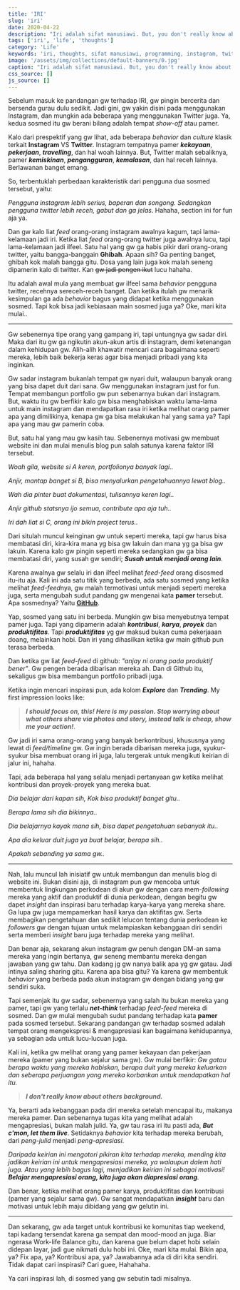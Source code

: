 ```yaml
---
title: 'IRI'
slug: 'iri'
date: 2020-04-22
description: "Iri adalah sifat manusiawi. But, you don't really know about others background."
tags: ['iri', 'life', 'thoughts']
category: 'Life'
keywords: 'iri, thoughts, sifat manusiawi, programming, instagram, twitter'
image: '/assets/img/collections/default-banners/0.jpg'
caption: "Iri adalah sifat manusiawi. But, you don't really know about others background."
css_source: []
js_source: []
---
```


Sebelum masuk ke pandangan gw terhadap IRI, gw pingin bercerita dan bersenda gurau dulu sedikit. Jadi gini, gw yakin disini pada menggunakan Instagram, dan mungkin ada beberapa yang menggunakan Twitter juga. Ya, kedua sosmed itu gw berani bilang adalah tempat *show-off* atau pamer.

Kalo dari prespektif yang gw lihat, ada beberapa *behavior* dan *culture* klasik terkait **Instagram** VS **Twitter**. Instagram tempatnya pamer ***kekayaan***, ***pekerjaan***, ***travelling***, dan hal woah lainnya. But, Twitter malah sebaliknya, pamer ***kemiskinan***, ***pengangguran***, ***kemalasan***, dan hal receh lainnya. Berlawanan banget emang.

So, terbentuklah perbedaan karakteristik dari pengguna dua sosmed tersebut, yaitu:

*Pengguna instagram lebih serius, baperan dan songong. Sedangkan pengguna twitter lebih receh, gabut dan ga jelas*. Hahaha, section ini for fun aja ya.

Dan gw kalo liat *feed* orang-orang instagram awalnya kagum, tapi lama-kelamaan jadi iri. Ketika liat *feed* orang-orang twitter juga awalnya lucu, tapi lama-kelamaan jadi ilfeel. Satu hal yang gw ga habis pikir dari orang-orang twitter, yaitu bangga-banggain **Ghibah**. Apaan sih? Ga penting banget, ghibah kok malah bangga gitu. Dosa yang lain juga kok malah seneng dipamerin kalo di twitter. Kan ~~gw jadi pengen ikut~~ lucu hahaha.

Itu adalah awal mula yang membuat gw ilfeel sama *behavior* pengguna twitter, recehnya sereceh-receh banget. Dan ketika itulah gw menarik kesimpulan ga ada *behavior* bagus yang didapat ketika menggunakan sosmed. Tapi kok bisa jadi kebiasaan main sosmed juga ya? Oke, mari kita mulai..

---

Gw sebenernya tipe orang yang gampang iri, tapi untungnya gw sadar diri. Maka dari itu gw ga ngikutin akun-akun artis di instagram, demi ketenangan dalam kehidupan gw. Alih-alih khawatir mencari cara bagaimana seperti mereka, lebih baik bekerja keras agar bisa menjadi pribadi yang kita inginkan.

Gw sadar instagram bukanlah tempat gw nyari duit, walaupun banyak orang yang bisa dapet duit dari sana. Gw menggunakan instagram just for fun. Tempat membangun portfolio gw pun sebenarnya bukan dari instagram. But, waktu itu gw berfikir kalo gw bisa menghabiskan waktu lama-lama untuk main instagram dan mendapatkan rasa iri ketika melihat orang pamer apa yang dimilikinya, kenapa gw ga bisa melakukan hal yang sama ya? Tapi apa yang mau gw pamerin coba.

But, satu hal yang mau gw kasih tau. Sebenernya motivasi gw membuat website ini dan mulai menulis blog pun salah satunya karena faktor IRI tersebut.

*Woah gila, website si A keren, portfolionya banyak lagi..*

*Anjir, mantap banget si B, bisa menyalurkan pengetahuannya lewat blog..*

*Wah dia pinter buat dokumentasi, tulisannya keren lagi..*

*Anjir github statsnya ijo semua, contribute apa aja tuh..*

*Iri dah liat si C, orang ini bikin project terus..*

Dari situlah muncul keinginan gw untuk seperti mereka, tapi gw harus bisa membatasi diri, kira-kira mana yg bisa gw lakuin dan mana yg ga bisa gw lakuin. Karena kalo gw pingin seperti mereka sedangkan gw ga bisa membatasi diri, yang susah gw sendiri; ***Susah untuk menjadi orang lain***.

Karena awalnya gw selalu iri dan ilfeel melihat *feed-feed* orang disosmed itu-itu aja. Kali ini ada satu titik yang berbeda, ada satu sosmed yang ketika melihat *feed-feed*nya, gw malah termotivasi untuk menjadi seperti mereka juga, serta mengubah sudut pandang gw mengenai kata **pamer** tersebut. Apa sosmednya? Yaitu [**GitHub**](https://github.com).

Yap, sosmed yang satu ini berbeda. Mungkin gw bisa menyebutnya tempat pamer juga. Tapi yang dipamerin adalah ***kontribusi***, ***karya***, ***proyek*** dan ***produktifitas***. Tapi ***produktifitas*** yg gw maksud bukan cuma pekerjaaan doang, melainkan hobi. Dan iri yang dihasilkan ketika gw main github pun terasa berbeda.

Dan ketika gw liat *feed-feed* di github: *"anjay ni orang pada produktif bener"*. Gw pengen berada dibarisan mereka ah. Dan di Github itu, sekaligus gw bisa membangun portfolio pribadi juga.

Ketika ingin mencari inspirasi pun, ada kolom ***Explore*** dan ***Trending***. My first impression looks like:

> ***I should focus on, this! Here is my passion. Stop worrying about what others share via photos and story, instead talk is cheap, show me your action!***.

Gw jadi iri sama orang-orang yang banyak berkontribusi, khususnya yang lewat di *feed/timeline* gw.  Gw ingin berada dibarisan mereka juga, syukur-syukur bisa membuat orang iri juga, lalu tergerak untuk mengikuti keirian di jalur ini, hahaha.

Tapi, ada beberapa hal yang selalu menjadi pertanyaan gw ketika melihat kontribusi dan proyek-proyek yang mereka buat.

*Dia belajar dari kapan sih, Kok bisa produktif banget gitu..*

*Berapa lama sih dia bikinnya..*

*Dia belajarnya kayak mana sih, bisa dapet pengetahuan sebanyak itu..*

*Apa dia keluar duit juga ya buat belajar, berapa sih..*

*Apakah sebanding ya sama gw..*

---

Nah, lalu muncul lah inisiatif gw untuk membangun dan menulis blog di website ini. Bukan disini aja, di instagram pun gw mencoba untuk membentuk lingkungan perkodean di akun gw dengan cara mem-*following* mereka yang aktif dan produktif di dunia perkodean, dengan begitu gw dapet *insight* dan inspirasi baru terhadap karya-karya yang mereka share. Ga lupa gw juga mempamerkan hasil karya dan aktifitas gw. Serta membagikan pengetahuan dan sedikit lelucon tentang dunia perkodean ke *followers* gw dengan tujuan untuk melampiaskan kebanggaan diri sendiri serta memberi *insight* baru juga terhadap mereka yang melihat.

Dan benar aja, sekarang akun instagram gw penuh dengan DM-an sama mereka yang ingin bertanya, gw seneng membantu mereka dengan jawaban yang gw tahu. Dan kadang jg gw nanya balik apa yg gw gatau. Jadi intinya saling sharing gitu. Karena apa bisa gitu? Ya karena gw membentuk *behavior* yang berbeda pada akun instagram gw dengan bidang yang gw sendiri suka.

Tapi semenjak itu gw sadar, sebenernya yang salah itu bukan mereka yang pamer, tapi gw yang terlalu ***net-think*** terhadap *feed-feed* mereka di sosmed. Dan gw mulai mengubah sudut pandang terhadap kata **pamer** pada sosmed tersebut. Sekarang pandangan gw terhadap sosmed adalah tempat orang mengekspresi & mengapresiasi kan bagaimana kehidupannya, ya sebagian ada untuk lucu-lucuan juga.

Kali ini, ketika gw melihat orang yang pamer kekayaan dan pekerjaan mereka (pamer yang bukan sejalur sama gw). Gw mulai berfikir: *Gw gatau berapa waktu yang mereka habiskan, berapa duit yang mereka keluarkan dan seberapa perjuangan yang mereka korbankan untuk mendapatkan hal itu.*

> ***I don't really know about others background.***

Ya, berarti ada kebanggaan pada diri mereka setelah mencapai itu, makanya mereka pamer. Dan sebenarnya tugas kita yang melihat adalah mengapresiasi, bukan malah julid. Ya, gw tau rasa iri itu pasti ada, ***But c'mon, let them live***. Setidaknya *behavior* kita terhadap mereka berubah, dari *peng-julid* menjadi *peng-apresiasi*.

*Daripada keirian ini mengotori pikiran kita terhadap mereka, mending kita jadikan keirian ini untuk mengapresiasi mereka, ya walaupun dalem hati juga. Atau yang lebih bagus lagi, menjadikan keirian ini sebagai motivasi! **Belajar mengapresiasi orang, kita juga akan diapresiasi orang**.*

Dan benar, ketika melihat orang pamer karya, produktifitas dan kontribusi (pamer yang sejalur sama gw). Gw sangat mendapatkan ***insight*** baru dan motivasi untuk lebih maju dibidang yang gw gelutin ini.

---

Dan sekarang, gw ada target untuk kontribusi ke komunitas tiap weekend, tapi kadang tersendat karena ga sempat dan mood-mood an juga. Biar ngerasa Work-life Balance gitu, dan karena gue belum dapet hobi selain didepan layar, jadi gue nikmati dulu hobi ini. Oke, mari kita mulai. Bikin apa, ya? Fix apa, ya? Kontribusi apa, ya? Jawabannya ada di diri kita sendiri. Tidak dapat cari inspirasi? Cari guee, Hahahaha.

Ya cari inspirasi lah, di sosmed yang gw sebutin tadi misalnya.
